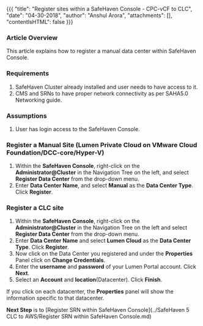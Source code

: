 
{{{
  "title": "Register sites within a SafeHaven Console - CPC-vCF to CLC",
  "date": "04-30-2018",
  "author": "Anshul Arora",
  "attachments": [],
  "contentIsHTML": false
}}}

### Article Overview
This article explains how to register a manual data center within SafeHaven Console.

### Requirements
1. SafeHaven Cluster already installed and user needs to have access to it.
2. CMS and SRNs to have proper network connectivity as per SAHA5.0 Networking guide.

### Assumptions
1. User has login access to the SafeHaven Console.

### Register a Manual Site (Lumen Private Cloud on VMware Cloud Foundation/DCC-core/Hyper-V)

1. Within the **SafeHaven Console**, right-click on the **Administrator@Cluster** in the Navigation Tree on the left, and select **Register Data Center** from the drop-down menu.
2. Enter **Data Center Name**, and select **Manual** as the **Data Center Type**. Click **Register**.

### Register a CLC site

1. Within the **SafeHaven Console**, right-click on the **Administrator@Cluster** in the Navigation Tree on the left and select **Register Data Center** from the drop-down menu.
2. Enter **Data Center Name** and select **Lumen Cloud** as the **Data Center Type**. Click **Register**.
3. Now click on the Data Center you registered and under the **Properties** Panel click on **Change Credentials**.
4. Enter the **username** and **password** of your Lumen Portal account. Click **Next**.
5. Select an **Account** and **location**(Datacenter). Click **Finish**.

If you click on each datacenter, the **Properties** panel will show the information specific to that datacenter.

**Next Step** is to [Register SRN within SafeHaven Console](../SafeHaven 5 CLC to AWS/Register SRN within SafeHaven Console.md)
